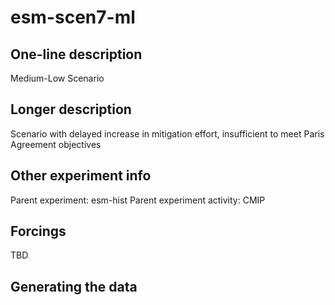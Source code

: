 <!--- This file contains a number of sections -->
<!--- They are bounded by comments like this -->
<!--- Do not edit these sections by hand -->
<!--- Start title -->
# esm-scen7-ml
<!--- End title -->

## One-line description

<!--- Start one-line-description -->
Medium-Low Scenario
<!--- End one-line-description -->

## Longer description

<!--- Start longer-description -->
Scenario with delayed increase in mitigation effort, insufficient to meet Paris Agreement objectives
<!--- End longer-description -->

## Other experiment info

<!--- Start other-experiment-info -->
Parent experiment: esm-hist
Parent experiment activity: CMIP
<!--- End other-experiment-info -->

## Forcings

<!--- Start forcings -->
TBD
<!--- End forcings -->

## Generating the data

<!--- TODO: auto-generate this -->
